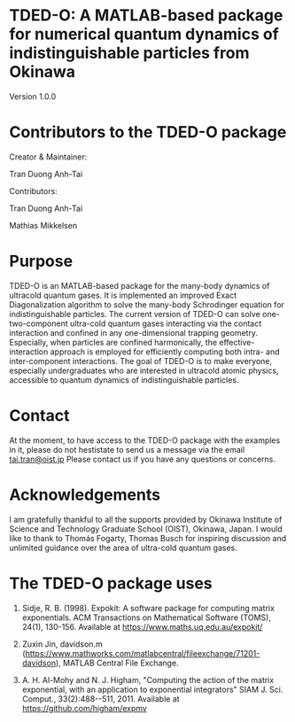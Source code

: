 # TDED-O: A MATLAB-based package for numerical quantum dynamics of indistinguishable particles from Okinawa

Version 1.0.0

# Contributors to the TDED-O package

Creator & Maintainer: 

Tran Duong Anh-Tai

Contributors: 

Tran Duong Anh-Tai

Mathias Mikkelsen

# Purpose
TDED-O is an MATLAB-based package for the many-body dynamics of ultracold quantum gases. It is implemented an improved Exact Diagonalization algorithm to solve the many-body Schrodinger equation for indistinguishable particles. The current version of TDED-O can solve one- two-component ultra-cold quantum gases interacting via the contact interaction and confined in any one-dimensional trapping geometry. Especially, when particles are confined harmonically, the effective-interaction approach is employed for efficiently computing both intra- and inter-component interactions. The goal of TDED-O is to make everyone, especially undergraduates who are interested in ultracold atomic physics, accessible to quantum dynamics of indistinguishable particles.

# Contact 
At the moment, to have access to the TDED-O package with the examples in it, please do not hestistate to send us a message via the email tai.tran@oist.jp
Please contact us if you have any questions or concerns. 

# Acknowledgements
I am gratefully thankful to all the supports provided by Okinawa Institute of Science and Technology Graduate School (OIST), Okinawa, Japan. I would like to thank to Thomás Fogarty, Thomas Busch for inspiring discussion and unlimited guidance over the area of ultra-cold quantum gases. 

# The TDED-O package uses  
1. Sidje, R. B. (1998). Expokit: A software package for computing matrix exponentials. ACM Transactions on Mathematical Software (TOMS), 24(1), 130-156. Available at https://www.maths.uq.edu.au/expokit/

2. Zuxin Jin, davidson.m (https://www.mathworks.com/matlabcentral/fileexchange/71201-davidson), MATLAB Central File Exchange.

3. A. H. Al-Mohy and N. J. Higham, "Computing the action of the matrix exponential, with an application to exponential integrators" SIAM J. Sci. Comput., 33(2):488--511, 2011. Available at https://github.com/higham/expmv
